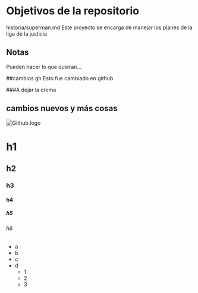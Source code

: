 # Objetivos de la repositorio
historia/superman.md
Este proyecto se encarga de manejar los planes de la liga de la justicia


## Notas
Pueden hacer lo que quieran...

##cambios gh
Esto fue cambiado en github

###A dejar la crema
## cambios nuevos y más cosas

![Github.logo](https://github.githubassets.com/images/modules/open_graph/github-octocat.png)
# h1
## h2
### h3
#### h4
##### h5
###### h6

* a
* b
* c
* d
  * 1
  * 2
  * 3
